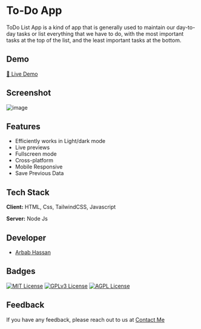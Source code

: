 
# To-Do App

ToDo List App is a kind of app that is generally used to maintain our day-to-day tasks or list everything that we have to do, with the most important tasks at the top of the list, and the least important tasks at the bottom.




## Demo 

[🔗 Live Demo](https://to-do-app-sand-xi.vercel.app/)

## Screenshot
![image](https://github.com/arbabhassan1/To-Do-App/assets/118005911/57949346-52cf-440c-bc92-3ec0a46f2577)


## Features

- Efficiently works in Light/dark mode
- Live previews
- Fullscreen mode
- Cross-platform
- Mobile Responsive
- Save Previous Data



## Tech Stack

**Client:** HTML, Css, TailwindCSS, Javascript

**Server:** Node Js


## Developer

- [Arbab Hassan](https://arbabhassan.bio.link/)


## Badges



[![MIT License](https://img.shields.io/badge/License-MIT-green.svg)](https://choosealicense.com/licenses/mit/)
[![GPLv3 License](https://img.shields.io/badge/License-GPL%20v3-yellow.svg)](https://opensource.org/licenses/)
[![AGPL License](https://img.shields.io/badge/license-AGPL-blue.svg)](http://www.gnu.org/licenses/agpl-3.0)


## Feedback

If you have any feedback, please reach out to us at [Contact Me](https://arbabhassan.bio.link/)


